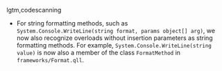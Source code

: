 lgtm,codescanning
* For string formatting methods, such as `System.Console.WriteLine(string format, params object[] arg)`, we now also recognize overloads without insertion parameters as string formatting methods. For example, `System.Console.WriteLine(string value)` is now also a member of the class `FormatMethod` in `frameworks/Format.qll`.